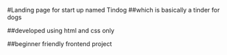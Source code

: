 #Landing page for start up named Tindog
##which is basically a tinder for dogs 

##developed using html and css only

##beginner friendly frontend project

